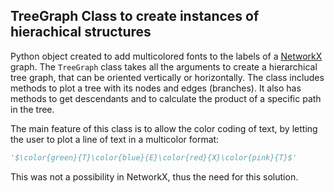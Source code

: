 ## TreeGraph Class to create instances of hierachical structures

Python object created to add multicolored fonts to the labels of a [NetworkX](https://networkx.github.io/) graph. The `TreeGraph` class takes all the arguments to create a hierarchical tree graph, that can be oriented vertically or horizontally. The class includes methods to plot a tree with its nodes and edges (branches). It also has methods to get descendants and to calculate the product of a specific path in the tree.

The main feature of this class is to allow the color coding of text, by letting the user to plot a line of text in a multicolor format:

```python
'$\color{green}{T}\color{blue}{E}\color{red}{X}\color{pink}{T}$'
```

This was not a possibility in NetworkX, thus the need for this solution.
